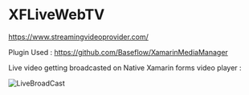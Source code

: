 # XFLiveWebTV

https://www.streamingvideoprovider.com/

Plugin Used : https://github.com/Baseflow/XamarinMediaManager 

Live video getting broadcasted on Native Xamarin forms video player : 


![LiveBroadCast](https://user-images.githubusercontent.com/55045516/91631173-6346ce00-e9f7-11ea-842b-9d471fb69053.gif)
